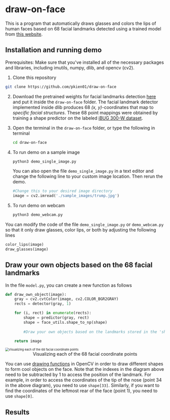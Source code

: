 # draw-on-face

This is a program that automatically draws glasses and colors the lips of human faces based on 68 facial landmarks detected using a trained model from [this website](https://www.pyimagesearch.com/2017/04/10/detect-eyes-nose-lips-jaw-dlib-opencv-python/).



## Installation and running demo

Prerequisites: Make sure that you've installed all of the necessary packages and libraries, including imutils, numpy, dlib, and opencv (cv2).

1.  Clone this repository

   ```bash
   git clone https://github.com/pkien01/draw-on-face
   ```

2. Download the pretrained weights for facial landmarks detection [here](https://drive.google.com/file/d/12583GxL9ospcvv7oaRkRD0oY-eLhuw9_/view?usp=sharing) and put it inside the `draw-on-face` folder. The facial landmark detector implemented inside dlib produces 68 *(x, y)*-coordinates that map to *specific facial structures*. These 68 point mappings were obtained by training a shape predictor on the labeled [iBUG 300-W dataset](https://ibug.doc.ic.ac.uk/resources/facial-point-annotations/). 

3. Open the terminal in the `draw-on-face` folder, or type the following in terminal

   ```bash
   cd draw-on-face
   ```

4. To run demo on a sample image

   ```bash
   python3 demo_single_image.py
   ```

   You can also open the file `demo_single_image.py` in a text editor and change the following line to your custom image location. Then rerun the demo.

   ```python
   #Change this to your desired image directory
   image = cv2.imread('./sample_images/trump.jpg')
   ```

5. To run demo on webcam

   ```bash
   python3 demo_webcam.py
   ```

You can modify the code of the file `demo_single_image.py` or `demo_webcam.py` so that it only draw glasses, color lips, or both by adjusting the following lines

```python
color_lips(image)
draw_glasses(image)
```



## Draw your own objects based on the 68 facial landmarks

In the file `model.py`, you can create a new function as follows

```python
def draw_own_object(image):
	gray = cv2.cvtColor(image, cv2.COLOR_BGR2GRAY)
	rects = detector(gray, 1)

	for (i, rect) in enumerate(rects):
		shape = predictor(gray, rect)
		shape = face_utils.shape_to_np(shape)
		
		#Draw your own objects based on the landmarks stored in the 'shape' array

	return image
```



<img src="https://www.pyimagesearch.com/wp-content/uploads/2017/04/facial_landmarks_68markup-768x619.jpg" alt="Visualizing each of the 68 facial coordinate points" style="zoom: 67%;" />



<div align="center">Visualizing each of the 68 facial coordinate points</div>



You can use [drawing functions](https://docs.opencv.org/2.4/modules/core/doc/drawing_functions.html) in OpenCV in order to draw different shapes to form cool objects on the face. Note that the indexes in the diagram above need to be subtracted by 1 to access the position of the landmark. For example, in order to access the coordinates of the tip of the nose (point 34 in the above diagram), you need to use `shape[33]`. Similarly, if you want to find the coordinates of the leftmost rear of the face (point 1), you need to use `shape[0]`. 



## Results


